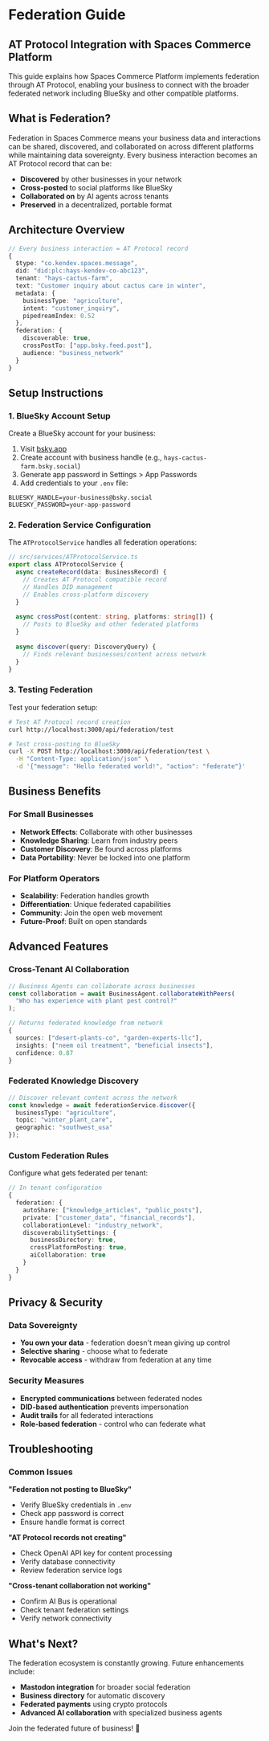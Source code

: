# Federation Guide

## AT Protocol Integration with Spaces Commerce Platform

This guide explains how Spaces Commerce Platform implements federation through AT Protocol, enabling your business to connect with the broader federated network including BlueSky and other compatible platforms.

## What is Federation?

Federation in Spaces Commerce means your business data and interactions can be shared, discovered, and collaborated on across different platforms while maintaining data sovereignty. Every business interaction becomes an AT Protocol record that can be:

- **Discovered** by other businesses in your network
- **Cross-posted** to social platforms like BlueSky
- **Collaborated on** by AI agents across tenants
- **Preserved** in a decentralized, portable format

## Architecture Overview

```typescript
// Every business interaction = AT Protocol record
{
  $type: "co.kendev.spaces.message",
  did: "did:plc:hays-kendev-co-abc123",
  tenant: "hays-cactus-farm",
  text: "Customer inquiry about cactus care in winter",
  metadata: {
    businessType: "agriculture",
    intent: "customer_inquiry",
    pipedreamIndex: 0.52
  },
  federation: {
    discoverable: true,
    crossPostTo: ["app.bsky.feed.post"],
    audience: "business_network"
  }
}
```

## Setup Instructions

### 1. BlueSky Account Setup

Create a BlueSky account for your business:
1. Visit [bsky.app](https://bsky.app)
2. Create account with business handle (e.g., `hays-cactus-farm.bsky.social`)
3. Generate app password in Settings > App Passwords
4. Add credentials to your `.env` file:

```env
BLUESKY_HANDLE=your-business@bsky.social
BLUESKY_PASSWORD=your-app-password
```

### 2. Federation Service Configuration

The `ATProtocolService` handles all federation operations:

```typescript
// src/services/ATProtocolService.ts
export class ATProtocolService {
  async createRecord(data: BusinessRecord) {
    // Creates AT Protocol compatible record
    // Handles DID management
    // Enables cross-platform discovery
  }
  
  async crossPost(content: string, platforms: string[]) {
    // Posts to BlueSky and other federated platforms
  }
  
  async discover(query: DiscoveryQuery) {
    // Finds relevant businesses/content across network
  }
}
```

### 3. Testing Federation

Test your federation setup:

```bash
# Test AT Protocol record creation
curl http://localhost:3000/api/federation/test

# Test cross-posting to BlueSky
curl -X POST http://localhost:3000/api/federation/test \
  -H "Content-Type: application/json" \
  -d '{"message": "Hello federated world!", "action": "federate"}'
```

## Business Benefits

### For Small Businesses
- **Network Effects**: Collaborate with other businesses
- **Knowledge Sharing**: Learn from industry peers
- **Customer Discovery**: Be found across platforms
- **Data Portability**: Never be locked into one platform

### For Platform Operators
- **Scalability**: Federation handles growth
- **Differentiation**: Unique federated capabilities
- **Community**: Join the open web movement
- **Future-Proof**: Built on open standards

## Advanced Features

### Cross-Tenant AI Collaboration

```typescript
// Business Agents can collaborate across businesses
const collaboration = await BusinessAgent.collaborateWithPeers(
  "Who has experience with plant pest control?"
);

// Returns federated knowledge from network
{
  sources: ["desert-plants-co", "garden-experts-llc"],
  insights: ["neem oil treatment", "beneficial insects"],
  confidence: 0.87
}
```

### Federated Knowledge Discovery

```typescript
// Discover relevant content across the network
const knowledge = await federationService.discover({
  businessType: "agriculture",
  topic: "winter_plant_care",
  geographic: "southwest_usa"
});
```

### Custom Federation Rules

Configure what gets federated per tenant:

```typescript
// In tenant configuration
{
  federation: {
    autoShare: ["knowledge_articles", "public_posts"],
    private: ["customer_data", "financial_records"],
    collaborationLevel: "industry_network",
    discoverabilitySettings: {
      businessDirectory: true,
      crossPlatformPosting: true,
      aiCollaboration: true
    }
  }
}
```

## Privacy & Security

### Data Sovereignty
- **You own your data** - federation doesn't mean giving up control
- **Selective sharing** - choose what to federate
- **Revocable access** - withdraw from federation at any time

### Security Measures
- **Encrypted communications** between federated nodes
- **DID-based authentication** prevents impersonation
- **Audit trails** for all federated interactions
- **Role-based federation** - control who can federate what

## Troubleshooting

### Common Issues

**"Federation not posting to BlueSky"**
- Verify BlueSky credentials in `.env`
- Check app password is correct
- Ensure handle format is correct

**"AT Protocol records not creating"**
- Check OpenAI API key for content processing
- Verify database connectivity
- Review federation service logs

**"Cross-tenant collaboration not working"**
- Confirm AI Bus is operational
- Check tenant federation settings
- Verify network connectivity

## What's Next?

The federation ecosystem is constantly growing. Future enhancements include:

- **Mastodon integration** for broader social federation
- **Business directory** for automatic discovery
- **Federated payments** using crypto protocols
- **Advanced AI collaboration** with specialized business agents

Join the federated future of business! 🚀 